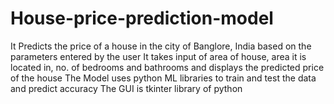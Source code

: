 # House-price-prediction-model
It Predicts the price of a house in the city of Banglore, India based on the parameters entered by the user
It takes input of area of house, area it is located in, no. of bedrooms and bathrooms and displays the predicted price of the house
The Model uses python ML libraries to train and test the data and predict accuracy
The GUI is tkinter library of python

